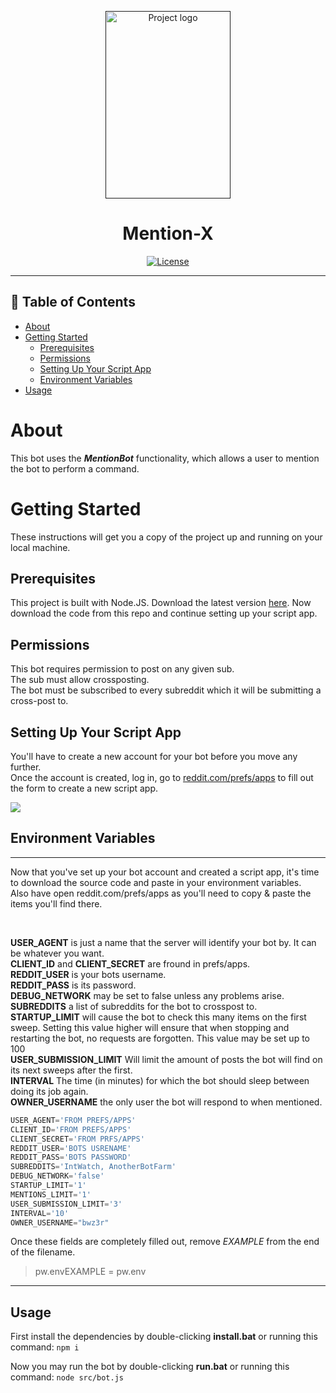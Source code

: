 <p align="center">
  <a href="" rel="noopener">
 <img width=200px height=300px src="https://imgur.com/ciey6EG.jpg" alt="Project logo"></a>
</p>

<h1 align="center">Mention-X</h1>

<div align="center">

[![License](https://img.shields.io/badge/license-MIT-blue.svg)](/LICENSE)

</div>

---


## 📝 Table of Contents

- [About](#about)
- [Getting Started](#getting_started)
  - [Prerequisites](#prereq)
  - [Permissions](#perms)
  - [Setting Up Your Script App](#script_app)
  - [Environment Variables](#env_var)
- [Usage](#usage)


# About <a name = "about"></a>

This bot uses the *___MentionBot___* functionality, which allows a user to mention the bot to perform a command.


# Getting Started <a name = "getting_started"></a>

These instructions will get you a copy of the project up and running on your local machine.

## Prerequisites <a name = "prereq"></a>

This project is built with Node.JS. Download the latest version [here](https://nodejs.org/en/download/). Now download the code from this repo and continue setting up your script app.


## Permissions <a name = "perms"></a>

This bot requires permission to post on any given sub.\
The sub must allow crossposting.\
The bot must be subscribed to every subreddit which it will be submitting a cross-post to.



## Setting Up Your Script App <a name = "script_app"></a>

You'll have to create a new account for your bot before you move any further.\
Once the account is created, log in, go to [reddit.com/prefs/apps](https://www.reddit.com/prefs/apps) to fill out the form to create a new script app.


<img src='https://i.imgur.com/yq8akJ7.png'>

## Environment Variables <a name = "env_var"></a>
-----

Now that you've set up your bot account and created a script app, it's time to download the source code and paste in your environment variables.\
Also have open reddit.com/prefs/apps as you'll need to copy & paste the items you'll find there.

<br>

__USER_AGENT__ is just a name that the server will identify your bot by. It can be whatever you want.\
__CLIENT_ID__ and __CLIENT_SECRET__ are fround in prefs/apps.\
__REDDIT_USER__ is your bots username.\
__REDDIT_PASS__ is its password.\
__DEBUG_NETWORK__ may be set to false unless any problems arise.\
__SUBREDDITS__ a list of subreddits for the bot to crosspost to.\
__STARTUP_LIMIT__ will cause the bot to check this many items on the first sweep. Setting this value higher will ensure that when stopping and restarting the bot, no requests are forgotten. This value may be set up to 100\
__USER_SUBMISSION_LIMIT__ Will limit the amount of posts the bot will find on its next sweeps after the first.\
__INTERVAL__ The time (in minutes) for which the bot should sleep between doing its job again.\
__OWNER_USERNAME__ the only user the bot will respond to when mentioned.



```javascript
USER_AGENT='FROM PREFS/APPS'
CLIENT_ID='FROM PREFS/APPS'
CLIENT_SECRET='FROM PRFS/APPS'
REDDIT_USER='BOTS USRENAME'
REDDIT_PASS='BOTS PASSWORD'
SUBREDDITS='IntWatch, AnotherBotFarm'
DEBUG_NETWORK='false'
STARTUP_LIMIT='1'
MENTIONS_LIMIT='1'
USER_SUBMISSION_LIMIT='3'
INTERVAL='10'
OWNER_USERNAME="bwz3r"
```


    


Once these fields are completely filled out, remove <i>EXAMPLE</i> from the end of the filename.


> pw.envEXAMPLE = pw.env
_____

## Usage <a name = "usage"></a>

First install the dependencies by double-clicking __install.bat__ or running this command: `npm i`

Now you may run the bot by double-clicking __run.bat__ or running this command: `node src/bot.js`